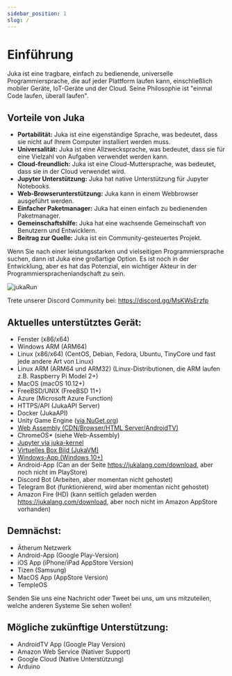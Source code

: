 ```yaml
---
sidebar_position: 1
slug: /
---
```


# Einführung

Juka ist eine tragbare, einfach zu bedienende, universelle Programmiersprache, die auf jeder Plattform laufen kann, einschließlich mobiler Geräte, IoT-Geräte und der Cloud. Seine Philosophie ist "einmal Code laufen, überall laufen".

## Vorteile von Juka

* **Portabilität:** Juka ist eine eigenständige Sprache, was bedeutet, dass sie nicht auf Ihrem Computer installiert werden muss.
* **Universalität:** Juka ist eine Allzwecksprache, was bedeutet, dass sie für eine Vielzahl von Aufgaben verwendet werden kann.
* **Cloud-freundlich:** Juka ist eine Cloud-Muttersprache, was bedeutet, dass sie in der Cloud verwendet wird.
* **Jupyter Unterstützung:** Juka hat native Unterstützung für Jupyter Notebooks.
* **Web-Browserunterstützung:** Juka kann in einem Webbrowser ausgeführt werden.
* **Einfacher Paketmanager:** Juka hat einen einfach zu bedienenden Paketmanager.
* **Gemeinschaftshilfe:** Juka hat eine wachsende Gemeinschaft von Benutzern und Entwicklern.
* **Beitrag zur Quelle:** Juka ist ein Community-gesteuertes Projekt.

Wenn Sie nach einer leistungsstarken und vielseitigen Programmiersprache suchen, dann ist Juka eine großartige Option. Es ist noch in der Entwicklung, aber es hat das Potenzial, ein wichtiger Akteur in der Programmiersprachenlandschaft zu sein.

![jukaRun](/img/latestjuka.gif)

Trete unserer Discord Community bei: https://discord.gg/MsKWsErzfp

## Aktuelles unterstütztes Gerät:

- Fenster (x86/x64)
- Windows ARM (ARM64)
- Linux (x86/x64) (CentOS, Debian, Fedora, Ubuntu, TinyCore und fast jede andere Art von Linux)
- Linux ARM (ARM64 und ARM32) (Linux-Distributionen, die ARM laufen z.B. Raspberry Pi Model 2+)
- MacOS (macOS 10.12+)
- FreeBSD/UNIX (FreeBSD 11+)
- Azure (Microsoft Azure Function)
- HTTPS/API (JukaAPI Server)
- Docker (JukaAPI)
- Unity Game Engine ([via NuGet.org](https://www.nuget.org/packages/JukaCompiler))
- [Web Assembly (CDN/Browser/HTML Server/AndroidTV)](https://github.com/jukaLang/juka-webassembly)
- ChromeOS\* (siehe Web-Assembly)
- [Jupyter via juka-kernel](https://github.com/jukaLang/juka-kernel)
- [Virtuelles Box Bild (JukaVM)](https://github.com/jukaLang/jukaVM)
- [Windows-App (Windows 10+)](https://github.com/jukaLang/JukaApp)
- Android-App (Can an der Seite <https://jukalang.com/download>, aber noch nicht im PlayStore)
- Discord Bot (Arbeiten, aber momentan nicht gehostet)
- Telegram Bot (funktionierend, wird aber momentan nicht gehostet)
- Amazon Fire (HD) (kann seitlich geladen werden <https://jukalang.com/download>, aber noch nicht im Amazon AppStore vorhanden)

## Demnächst:

- Ätherum Netzwerk
- Android-App (Google Play-Version)
- iOS App (iPhone/iPad AppStore Version)
- Tizen (Samsung)
- MacOS App (AppStore Version)
- TempleOS

Senden Sie uns eine Nachricht oder Tweet bei uns, um uns mitzuteilen, welche anderen Systeme Sie sehen wollen!

## Mögliche zukünftige Unterstützung:

- AndroidTV App (Google Play Version)
- Amazon Web Service (Nativer Support)
- Google Cloud (Native Unterstützung)
- Arduino
